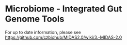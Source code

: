 # Microbiome - Integrated Gut Genome Tools

For up to date information, please see https://github.com/czbiohub/MIDAS2.0/wiki/3.-MIDAS-2.0
